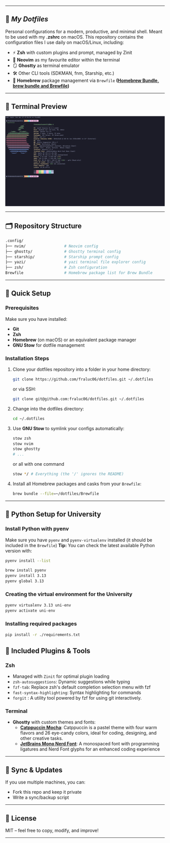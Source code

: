 
---

## 📁 ***My Dotfiles***

Personal configurations for a modern, productive, and minimal shell.
Meant to be used with my **.zshrc** on macOS.
This repository contains the configuration files I use daily on macOS/Linux, including:

- ⚡ **Zsh** with custom plugins and prompt, managed by Zinit
- 📝 **Neovim** as my favourite editor within the terminal
- 🪞 **Ghostty** as terminal emulator
- 🛠️ Other CLI tools (SDKMAN, fnm, Starship, etc.)
- 🍺 **Homebrew** package management via `Brewfile`  **([Homebrew Bundle, brew bundle and Brewfile](https://docs.brew.sh/Brew-Bundle-and-Brewfile))**

---

## 📸 **Terminal Preview**

![Ghostty Preview](./preview.png)

---

## 🗂 **Repository Structure**

```bash
.config/
├── nvim/                 # Neovim config
├── ghostty/              # Ghostty terminal config
├── starship/             # Starship prompt config
├── yazi/                 # yazi terminal file explorer config
├── zsh/                  # Zsh configuration
Brewfile                  # Homebrew package list for Brew Bundle
```

---

## 🚀 **Quick Setup**

### Prerequisites

Make sure you have installed:
- **Git**
- **Zsh**
- **Homebrew** (on macOS) or an equivalent package manager
- **GNU Stow** for dotfile management

### **Installation Steps**

1. Clone your dotfiles repository into a folder in your home directory:

    ```bash
    git clone https://github.com/fraluc06/dotfiles.git ~/.dotfiles
    ```
    or via SSH:

    ```bash
    git clone git@github.com:fraluc06/dotfiles.git ~/.dotfiles
    ```

2. Change into the dotfiles directory:

    ```bash
    cd ~/.dotfiles
    ```

3. Use **GNU Stow** to symlink your configs automatically:

    ```bash
    stow zsh
    stow nvim
    stow ghostty
    # ...
    ```
    or all with one command

    ```bash
    stow */ # Everything (the '/' ignores the README)
    ```

4. Install all Homebrew packages and casks from your `Brewfile`:

    ```bash
    brew bundle --file=~/dotfiles/Brewfile
    ```

---

## 🐍 **Python Setup for University**

### Install Python with pyenv

Make sure you have `pyenv` and `pyenv-virtualenv` installed (it should be included in the `Brewfile`)
**Tip:** You can check the latest available Python version with:
```bash
pyenv install --list
```
```bash
brew install pyenv
pyenv install 3.13
pyenv global 3.13
```
### Creating the virtual environment for the University
```bash
pyenv virtualenv 3.13 uni-env
pyenv activate uni-env
```
### Installing required packages
```bash
pip install -r ./requirements.txt
```

## 🧩 **Included Plugins & Tools**

### **Zsh**
- Managed with `Zinit` for optimal plugin loading
- `zsh-autosuggestions`: Dynamic suggestions while typing
- `fzf-tab`: Replace zsh's default completion selection menu with fzf
- `fast-syntax-highlighting`: Syntax highlighting for commands
- `forgit` : A utility tool powered by fzf for using git interactively.

### **Terminal**
- **Ghostty** with custom themes and fonts:
  - **[Catppuccin Mocha](https://github.com/catppuccin/)**: Catppuccin is a pastel theme with four warm flavors and 26 eye-candy colors, ideal for coding, designing, and other creative tasks.
  - **[JetBrains Mono Nerd Font](https://www.nerdfonts.com/font-downloads)**: A monospaced font with programming ligatures and Nerd Font glyphs for an enhanced coding experience

---

## 🔄 **Sync & Updates**

If you use multiple machines, you can:
- Fork this repo and keep it private
- Write a sync/backup script

---

## 📜 **License**

MIT – feel free to copy, modify, and improve!

---

